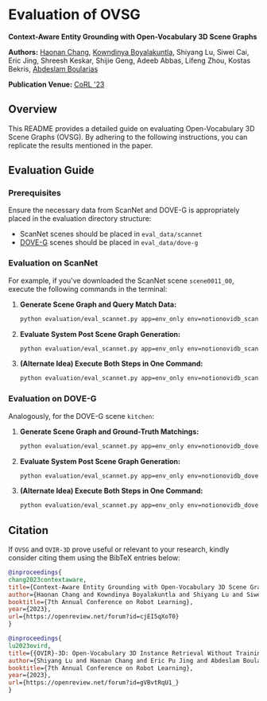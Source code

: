 # Evaluation of OVSG

**Context-Aware Entity Grounding with Open-Vocabulary 3D Scene Graphs**

**Authors:** [Haonan Chang](https://github.com/changhaonan/), [Kowndinya Boyalakuntla](https://kowndinya2000.github.io), Shiyang Lu, Siwei Cai, Eric Jing, Shreesh Keskar, Shijie Geng, Adeeb Abbas, Lifeng Zhou, Kostas Bekris, [Abdeslam Boularias](http://www.abdeslam.net/)

**Publication Venue:** [CoRL '23](https://www.corl2023.org/)

## Overview
This README provides a detailed guide on evaluating Open-Vocabulary 3D Scene Graphs (OVSG). By adhering to the following instructions, you can replicate the results mentioned in the paper.

## Evaluation Guide

### Prerequisites
Ensure the necessary data from ScanNet and DOVE-G is appropriately placed in the evaluation directory structure:
- ScanNet scenes should be placed in `eval_data/scannet`
- [DOVE-G](https://doi.org/10.6084/m9.figshare.24307072.v1) scenes should be placed in `eval_data/dove-g`

### Evaluation on ScanNet
For example, if you've downloaded the ScanNet scene `scene0011_00`, execute the following commands in the terminal:

1. **Generate Scene Graph and Query Match Data:**
   ```bash
   python evaluation/eval_scannet.py app=env_only env=notionovidb_scannet task_name=\[\'gen_query:scene0011_00\'\] exp_name=exp_scene0011_00
   ```
   
2. **Evaluate System Post Scene Graph Generation:**
   ```bash
   python evaluation/eval_scannet.py app=env_only env=notionovidb_scannet task_name=\[\'eval_query:scene0011_00\'\] exp_name=exp_scene0011_00
   ```
   
3. **(Alternate Idea) Execute Both Steps in One Command:**
   ```bash
   python evaluation/eval_scannet.py app=env_only env=notionovidb_scannet task_name=\[\'gen_n_eval_query:scene0011_00\'\] exp_name=exp_scene0011_00
   ```

### Evaluation on DOVE-G
Analogously, for the DOVE-G scene `kitchen`:

1. **Generate Scene Graph and Ground-Truth Matchings:**
   ```bash
   python evaluation/eval_scannet.py app=env_only env=notionovidb_dove-g task_name=\[\'gen_query:kitchen\'\] exp_name=exp_kitchen
   ```
   
2. **Evaluate System Post Scene Graph Generation:**
   ```bash
   python evaluation/eval_scannet.py app=env_only env=notionovidb_dove-g task_name=\[\'eval_query:kitchen\'\] exp_name=exp_kitchen
   ```
   
3. **(Alternate Idea) Execute Both Steps in One Command:**
   ```bash
   python evaluation/eval_scannet.py app=env_only env=notionovidb_dove-g task_name=\[\'gen_n_eval_query:kitchen\'\] exp_name=exp_kitchen
   ```
   

## Citation

If `OVSG` and `OVIR-3D` prove useful or relevant to your research, kindly consider citing them using the BibTeX entries below:


```bibtex
@inproceedings{
chang2023contextaware,
title={Context-Aware Entity Grounding with Open-Vocabulary 3D Scene Graphs},
author={Haonan Chang and Kowndinya Boyalakuntla and Shiyang Lu and Siwei Cai and Eric Pu Jing and Shreesh Keskar and Shijie Geng and Adeeb Abbas and Lifeng Zhou and Kostas Bekris and Abdeslam Boularious},
booktitle={7th Annual Conference on Robot Learning},
year={2023},
url={https://openreview.net/forum?id=cjEI5qXoT0}
}
```

```bibtex
@inproceedings{
lu2023ovird,
title={{OVIR}-3D: Open-Vocabulary 3D Instance Retrieval Without Training on 3D Data},
author={Shiyang Lu and Haonan Chang and Eric Pu Jing and Abdeslam Boularias and Kostas Bekris},
booktitle={7th Annual Conference on Robot Learning},
year={2023},
url={https://openreview.net/forum?id=gVBvtRqU1_}
}
```